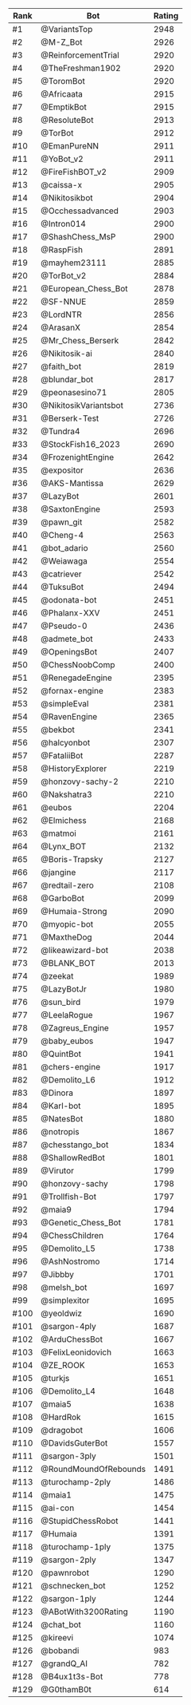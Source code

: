 Rank|Bot|Rating
---|---|---
#1|@VariantsTop|2948
#2|@M-Z_Bot|2926
#3|@ReinforcementTrial|2920
#4|@TheFreshman1902|2920
#5|@ToromBot|2920
#6|@Africaata|2915
#7|@EmptikBot|2915
#8|@ResoluteBot|2913
#9|@TorBot|2912
#10|@EmanPureNN|2911
#11|@YoBot_v2|2911
#12|@FireFishBOT_v2|2909
#13|@caissa-x|2905
#14|@Nikitosikbot|2904
#15|@Occhessadvanced|2903
#16|@Intron014|2900
#17|@ShashChess_MsP|2900
#18|@RaspFish|2891
#19|@mayhem23111|2885
#20|@TorBot_v2|2884
#21|@European_Chess_Bot|2878
#22|@SF-NNUE|2859
#23|@LordNTR|2856
#24|@ArasanX|2854
#25|@Mr_Chess_Berserk|2842
#26|@Nikitosik-ai|2840
#27|@faith_bot|2819
#28|@blundar_bot|2817
#29|@peonasesino71|2805
#30|@NikitosikVariantsbot|2736
#31|@Berserk-Test|2726
#32|@Tundra4|2696
#33|@StockFish16_2023|2690
#34|@FrozenightEngine|2642
#35|@expositor|2636
#36|@AKS-Mantissa|2629
#37|@LazyBot|2601
#38|@SaxtonEngine|2593
#39|@pawn_git|2582
#40|@Cheng-4|2563
#41|@bot_adario|2560
#42|@Weiawaga|2554
#43|@catriever|2542
#44|@TuksuBot|2494
#45|@odonata-bot|2451
#46|@Phalanx-XXV|2451
#47|@Pseudo-0|2436
#48|@admete_bot|2433
#49|@OpeningsBot|2407
#50|@ChessNoobComp|2400
#51|@RenegadeEngine|2395
#52|@fornax-engine|2383
#53|@simpleEval|2381
#54|@RavenEngine|2365
#55|@bekbot|2341
#56|@halcyonbot|2307
#57|@FataliiBot|2287
#58|@HistoryExplorer|2219
#59|@honzovy-sachy-2|2210
#60|@Nakshatra3|2210
#61|@eubos|2204
#62|@Elmichess|2168
#63|@matmoi|2161
#64|@Lynx_BOT|2132
#65|@Boris-Trapsky|2127
#66|@jangine|2117
#67|@redtail-zero|2108
#68|@GarboBot|2099
#69|@Humaia-Strong|2090
#70|@myopic-bot|2055
#71|@MaxtheDog|2044
#72|@likeawizard-bot|2038
#73|@BLANK_BOT|2013
#74|@zeekat|1989
#75|@LazyBotJr|1980
#76|@sun_bird|1979
#77|@LeelaRogue|1967
#78|@Zagreus_Engine|1957
#79|@baby_eubos|1947
#80|@QuintBot|1941
#81|@chers-engine|1917
#82|@Demolito_L6|1912
#83|@Dinora|1897
#84|@Karl-bot|1895
#85|@NatesBot|1880
#86|@notropis|1867
#87|@chesstango_bot|1834
#88|@ShallowRedBot|1801
#89|@Virutor|1799
#90|@honzovy-sachy|1798
#91|@Trollfish-Bot|1797
#92|@maia9|1794
#93|@Genetic_Chess_Bot|1781
#94|@ChessChildren|1764
#95|@Demolito_L5|1738
#96|@AshNostromo|1714
#97|@Jibbby|1701
#98|@melsh_bot|1697
#99|@simplexitor|1695
#100|@yeoldwiz|1690
#101|@sargon-4ply|1687
#102|@ArduChessBot|1667
#103|@FelixLeonidovich|1663
#104|@ZE_ROOK|1653
#105|@turkjs|1651
#106|@Demolito_L4|1648
#107|@maia5|1638
#108|@HardRok|1615
#109|@dragobot|1606
#110|@DavidsGuterBot|1557
#111|@sargon-3ply|1501
#112|@RoundMoundOfRebounds|1491
#113|@turochamp-2ply|1486
#114|@maia1|1475
#115|@ai-con|1454
#116|@StupidChessRobot|1441
#117|@Humaia|1391
#118|@turochamp-1ply|1375
#119|@sargon-2ply|1347
#120|@pawnrobot|1290
#121|@schnecken_bot|1252
#122|@sargon-1ply|1244
#123|@ABotWith3200Rating|1190
#124|@chat_bot|1160
#125|@kireevi|1074
#126|@bobandi|983
#127|@grandQ_AI|782
#128|@B4ux1t3s-Bot|778
#129|@G0thamB0t|614
